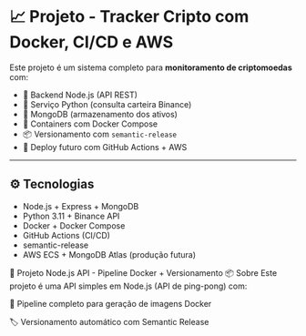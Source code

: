 
# 📈 Projeto - Tracker Cripto com Docker, CI/CD e AWS

Este projeto é um sistema completo para **monitoramento de criptomoedas** com:

- 🧠 Backend Node.js (API REST)
- 🐍 Serviço Python (consulta carteira Binance)
- 🍃 MongoDB (armazenamento dos ativos)
- 🐳 Containers com Docker Compose
- 📦 Versionamento com `semantic-release`
- 🚀 Deploy futuro com GitHub Actions + AWS

---

## ⚙️ Tecnologias

- Node.js + Express + MongoDB
- Python 3.11 + Binance API
- Docker + Docker Compose
- GitHub Actions (CI/CD)
- semantic-release
- AWS ECS + MongoDB Atlas (produção futura)

🚀 Projeto Node.js API - Pipeline Docker + Versionamento
📦 Sobre
Este projeto é uma API simples em Node.js (API de ping-pong) com:

🐳 Pipeline completo para geração de imagens Docker

🏷️ Versionamento automático com Semantic Release
